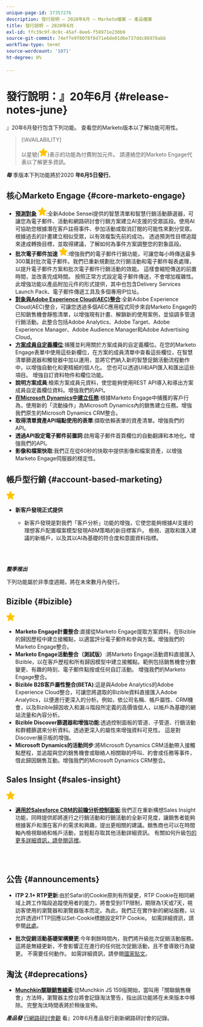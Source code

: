 ```yaml
---
unique-page-id: 37357276
description: 發行說明 — 2020年6月 — Marketo檔案 — 產品檔案
title: 發行說明 — 2020年6月
exl-id: ffc39c9f-8c0c-45af-8ee6-f58971e230b9
source-git-commit: 74effe9f8078f8d71e6de01d6e737ddc86978abb
workflow-type: tm+mt
source-wordcount: '1071'
ht-degree: 0%

---
```


# 發行說明：』20年6月 {#release-notes-june}

』20年6月發行包含下列功能。 查看您的Marketo版本以了解功能可用性。

>[!AVAILABILITY]
>
>以星號(![](assets/yellow-star.png))表示的功能為付費附加元件。 請連絡您的Marketo Engage代表以了解更多資訊。

**_每_** 季版本下列功能將於2020 **年6月5日發行**。

## 核心Marketo Engage {#core-marketo-engage}

* **[預測對象](https://experienceleague.adobe.com/docs/marketo/sky/predictive-audiences/getting-started-with-predictive-audiences.html?lang=en#predictive-audiences)** ![（星號）](assets/yellow-star.png):全新Adobe Sensei提供的智慧清單和智慧行銷活動篩選器，可讓您為電子郵件、活動和網路研討會行銷方案建立AI支援的受眾區段。使用AI可協助您根據潛在客戶註冊事件、參加活動或取消訂閱的可能性來劃分受眾。 根據過去的計畫建立相似受眾，以有效複製先前的成功。 透過預測性目標追蹤來達成轉換目標，並取得建議，了解如何為事件方案調整您的對象區段。
* **批次電子郵件加速** ![（星號）](assets/yellow-star.png):增強我們的電子郵件行銷功能，可讓您每小時傳送最多300萬封批次電子郵件。我們已重新規劃批次行銷活動和電子郵件報表處理，以提升電子郵件方案和批次電子郵件行銷活動的效能。 這樣會縮短傳送的前置時間，並改善完成時間。 按照正常方式設定電子郵件傳送，不會增加複雜性。 此增強功能以產品附加元件的形式提供，其中也包含Delivery Services Launch Pack、電子郵件傳遞工具及多個專用IP位址。
* **[對象與Adobe Experience Cloud(AEC)整合](/help/marketo/product-docs/core-marketo-concepts/smart-lists-and-static-lists/static-lists/send-a-list-to-adobe-experience-cloud.md)**:全新Adobe Experience Cloud(AEC)整合，可讓您透過多個AEC應用程式同步來自Marketo Engage的已知銷售機會靜態清單，以增強現有計畫、解鎖新的使用案例，並協調多管道行銷活動。此整合包括Adobe Analytics、Adobe Target、Adobe Experience Manager、Adobe Audience Manager和Adobe Advertising Cloud。
* **[方案成員自定義欄位](/help/marketo/product-docs/core-marketo-concepts/programs/working-with-programs/program-member-custom-fields.md)**:捕獲並利用關於方案成員的自定義欄位。在您的Marketo Engage表單中使用這些新欄位，在方案的成員清單中查看這些欄位，在智慧清單篩選器和觸發器中加以運用，並將它們納入新的智慧促銷活動流程動作中，以增強自動化和更精細的個人化。 您也可以透過UI和API匯入和匯出這些項目。 增強自訂資料物件和欄位功能。
* **說明方案成員**:檢索方案成員元資料，使您能夠使用REST API導入和導出方案成員自定義欄位資料。增強我們的API。
* **[在Microsoft Dynamics中建立任務](/help/marketo/product-docs/core-marketo-concepts/smart-campaigns/microsoft-dynamics-flow-actions/create-task-in-microsoft.md)**:根據Marketo Engage中捕獲的客戶行為，使用新的「流動操作」為Microsoft Dynamics內的銷售建立任務。增強我們原生的Microsoft Dynamics CRM整合。
* **取得清單資產API端點使用的表單**:擷取依賴表單的資產清單。增強我們的API。
* **透過API設定電子郵件前置詞**:啟用電子郵件首頁欄位的自動翻譯和本地化。增強我們的API。
* **影像和檔案快取**:我們正在從60秒的快取中提供影像和檔案資產，以增強Marketo Engage伺服器的穩定性。

## 帳戶型行銷 {#account-based-marketing}

![（星號）](assets/yellow-star.png)

* **新客戶發現正式提供**

   * 新客戶發現是對我們「客戶分析」功能的增強，它使您能夠根據AI支援的理想客戶配置檔案模型發現ABM策略的新目標客戶。 檢視、選取和匯入建議的新帳戶，以及其以AI為基礎的符合度和意圖資料指標。

<br> 

**_整季推出_**

下列功能屬於非季度週期，將在未來數月內發行。

## Bizible {#bizible}

![（星號）](assets/yellow-star.png)

* **Marketo Engage計畫整合**:直接從Marketo Engage提取方案資料，在Bizible的歸因歷程中建立接觸點，以適當評分電子郵件和參與方案。增強我們的Marketo Engage整合。
* **Marketo Engage活動整合（測試版）**:將Marketo Engage活動資料直接匯入Bizible，以在客戶歷程和所有歸因模型中建立接觸點。範例包括銷售機會分數變更、有趣的時刻、電子郵件點按或任何自訂活動。 增強我們的Marketo Engage整合。
* **Bizible B2B客戶屬性整合(BETA)**:這是與Adobe Analytics的Adobe Experience Cloud整合，可讓您將選取的Bizible資料直接匯入Adobe Analytics，以便進行更深入的分析。例如，依公司名稱、帳戶屬性、CRM機會，以及Bizible歸因收入和漏斗階段所定義的高價值個人，以帳戶為基礎的網站流量和內容分析。
* **Bizible Discover篩選器和增強功能**:透過控制面板的管道、子管道、行銷活動和群體篩選來分析資料。透過更深入的屬性來增強資料可見性。 這是對Discover展示板的增強。
* **Microsoft Dynamics的活動同步**:將Microsoft Dynamics CRM活動帶入接觸點歷程，並追蹤與您的銷售機會或聯絡人相關聯的呼叫、約會或任務等事件，借此歸因銷售互動。增強我們的Microsoft Dynamics CRM整合。

## Sales Insight {#sales-insight}

![（星號）](assets/yellow-star.png)

* **[適用於Salesforce CRM的前瞻分析控制面板](/help/marketo/product-docs/marketo-sales-insight/msi-for-salesforce/features/insights-dashboard-feature-overview.md)**:我們正在重新構想Sales Insight功能，同時提供即將進行之行銷活動和行銷活動的全新可見度，讓銷售者能夠根據客戶和潛在客戶的需求和興趣，提出更相關的建議。銷售商也可以在時間軸內檢視聯絡和帳戶活動，並輕鬆存取其他活動詳細資訊。 有關如何升級包[的更多詳細資訊，請參閱這裡](/help/marketo/product-docs/marketo-sales-insight/msi-for-salesforce/configuration/configuration-for-existing-customers.md)。

<br> 

## 公告 {#announcements}

* **ITP 2.1+ RTP更新**:由於Safari的Cookie原則有所變更，RTP Cookie在相同網域上跨工作階段追蹤使用者的能力，將會受到ITP限制，期限為1天或7天，視訪客使用的瀏覽器和瀏覽器版本而定。為此，我們正在實作新的網站服務，以允許透過HTTP回應以Set-Cookie標題設定RTP Cookie。 如需詳細資訊，請參閱[此處](https://nation.marketo.com/t5/Knowledgebase/Browser-Cookie-Updates-How-Marketo-RTP-Is-Affected/ta-p/299603)。

* **批次促銷活動基礎架構變更**:今年剩餘時間內，我們將升級批次促銷活動服務。這將是無縫更新，不會影響正在進行的任何批次促銷活動，且不會導致行為變更。 不需要任何動作。 如需詳細資訊，請參閱[國家貼文](https://nation.marketo.com/t5/Product-Documents/Batch-Campaign-Processing-Infrastructure-Update/ta-p/301374)。

## 淘汰 {#deprecations}

* **[Munchkin關聯銷售線索](https://developers.marketo.com/blog/deprecation-of-munchkin-associate-lead-method/)**:從Munchkin JS 159版開始，當叫用「關聯銷售機會」方法時，瀏覽器主控台將會記錄淘汰警告，指出該功能將在未來版本中移除。 完整淘汰時間表將於稍後宣佈。

**_產品發_** [行網路研討會觀](https://engage.marketo.com/June-Release-2020-On-Demand.html) 看』20年6月產品發行創新網路研討會的記錄。
